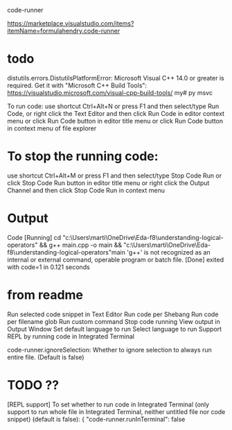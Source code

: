 code-runner

https://marketplace.visualstudio.com/items?itemName=formulahendry.code-runner




# todo

distutils.errors.DistutilsPlatformError: Microsoft Visual C++ 14.0 or greater is required. Get it with "Microsoft C++ Build Tools": https://visualstudio.microsoft.com/visual-cpp-build-tools/        my# py msvc




To run code:
use shortcut Ctrl+Alt+N
or press F1 and then select/type Run Code,
or right click the Text Editor and then click Run Code in editor context menu
or click Run Code button in editor title menu
or click Run Code button in context menu of file explorer

# To stop the running code:
use shortcut Ctrl+Alt+M
or press F1 and then select/type Stop Code Run
or click Stop Code Run button in editor title menu
or right click the Output Channel and then click Stop Code Run in context menu


# Output
Code
[Running] cd "c:\Users\marti\OneDrive\Eda-f8\understanding-logical-operators\" && g++ main.cpp -o main && "c:\Users\marti\OneDrive\Eda-f8\understanding-logical-operators\"main
'g++' is not recognized as an internal or external command,
operable program or batch file.
[Done] exited with code=1 in 0.121 seconds




# from readme

Run selected code snippet in Text Editor
Run code per Shebang
Run code per filename glob
Run custom command
Stop code running
View output in Output Window
Set default language to run
Select language to run
Support REPL by running code in Integrated Terminal



code-runner.ignoreSelection: Whether to ignore selection to always run entire file. (Default is false)



# TODO ??

[REPL support] To set whether to run code in Integrated Terminal (only support to run whole file in Integrated Terminal, neither untitled file nor code snippet) (default is false):
{
    "code-runner.runInTerminal": false



